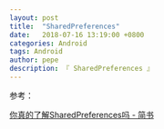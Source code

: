```yaml
---
layout: post
title:  "SharedPreferences"
date:   2018-07-16 13:19:00 +0800
categories: Android
tags: Android
author: pepe
description: 『 SharedPreferences 』
---
```




















参考：

[你真的了解SharedPreferences吗 - 简书](https://www.jianshu.com/p/51f0e33ff525)





